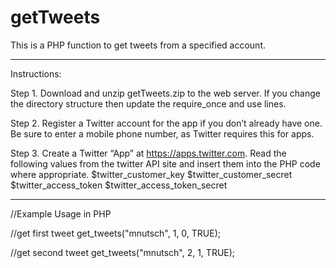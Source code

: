 # getTweets
This is a PHP function to get tweets from a specified account.

***********************************************************************************************************

Instructions:

Step 1. Download and unzip getTweets.zip to the web server. If you change the directory structure then update the require_once and use lines.

Step 2. Register a Twitter account for the app if you don’t already have one. Be sure to enter a mobile phone number, as Twitter requires this for apps.

Step 3. Create a Twitter “App” at https://apps.twitter.com. Read the following values from the twitter API site and insert them into the PHP code where appropriate. 
  $twitter_customer_key
	$twitter_customer_secret
	$twitter_access_token
	$twitter_access_token_secret

***********************************************************************************************************

//Example Usage in PHP

//get first tweet
get_tweets("mnutsch", 1, 0, TRUE);

//get second tweet
get_tweets("mnutsch", 2, 1, TRUE);
